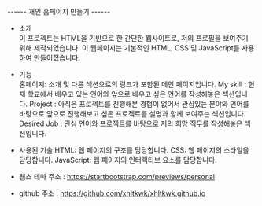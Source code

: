 ------ 개인 홈페이지 만들기 ------

- 소개 <br/>
이 프로젝트는 HTML을 기반으로 한 간단한 웹사이트로, 저의 프로필을 보여주기 위해 제작되었습니다. 이 웹페이지는 기본적인 HTML, CSS 및 JavaScript를 사용하여 만들어졌습니다.<br/>

- 기능<br/>
홈페이지: 소개 및 다른 섹션으로의 링크가 포함된 메인 페이지입니다.
My skill : 현재 학교에서 배우고 있는 언어와 앞으로 배우고 싶은 언어를 작성해놓은 섹션입니다.
Project : 아직은 프로젝트를 진행해본 경험이 없어서 관심있는 분야와 언어를 바탕으로 앞으로 진행해보고 싶은 프로젝트를 설명과 함께 보여주는 섹션입니다.
Desired Job : 관심 언어와 프로젝트를 바탕으로 저의 희망 직무를 작성해놓은 섹션입니다.

- 사용된 기술
HTML: 웹 페이지의 구조를 담당합니다.
CSS: 웹 페이지의 스타일을 담당합니다.
JavaScript: 웹 페이지의 인터랙티브 요소를 담당합니다.

- 웹스 테마 주소 : https://startbootstrap.com/previews/personal

- github 주소 : https://github.com/xhltkwk/xhltkwk.github.io
